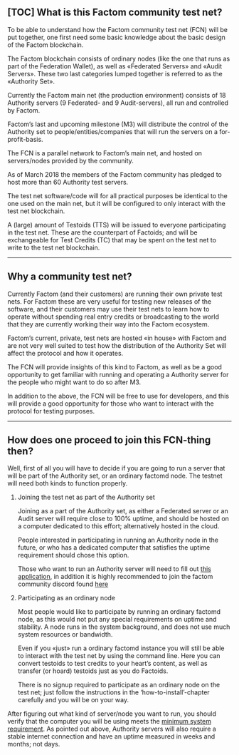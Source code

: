 [TOC]
What is this Factom community test net?
---------------------------------------

To be able to understand how the Factom community test net (FCN) will be put together, one first need some basic knowledge about the basic design of the Factom blockchain.

The Factom blockchain consists of ordinary nodes (like the one that runs as part of the Federation Wallet), as well as «Federated Servers» and «Audit Servers». These two last categories lumped together is referred to as the «Authority Set».

Currently the Factom main net (the production environment) consists of 18 Authority servers (9 Federated- and 9 Audit-servers), all run and controlled by Factom.

Factom’s last and upcoming milestone (M3) will distribute the control of the Authority set to people/entities/companies that will run the servers on a for-profit-basis.

The FCN is a parallel network to Factom’s main net, and hosted on servers/nodes provided by the community.

As of March 2018 the members of the Factom community has pledged to host more than 60 Authority test servers.

The test net software/code will for all practical purposes be identical to the one used on the main net, but it will be configured to only interact with the test net blockchain.

A (large) amount of Testoids (TTS) will be issued to everyone participating in the test net. These are the counterpart of Factoids; and will be exchangeable for Test Credits (TC) that may be spent on the test net to write to the test net blockchain.

----
Why a community test net?
-------------------------

Currently Factom (and their customers) are running their own private test nets. For
Factom these are very useful for testing new releases of the software, and their
customers may use their test nets to learn how to operate without spending real entry
credits or broadcasting to the world that they are currently working their way into the
Factom ecosystem.

Factom’s current, private, test nets are hosted «in house» with Factom and are not
very well suited to test how the distribution of the Authority Set will affect the protocol
and how it operates.

The FCN will provide insights of this kind to Factom, as well as be a good
opportunity to get familiar with running and operating a Authority server for the people
who might want to do so after M3.

In addition to the above, the FCN will be free to use for developers, and this will
provide a good opportunity for those who want to interact with the protocol for testing
purposes.

----
How does one proceed to join this FCN-thing then?
-------------------------------------------------

Well, first of all you will have to decide if you are going to run a server that will be part
of the Authority set, or an ordinary factomd node. The testnet will need both kinds to
function properly.

1. Joining the test net as part of the Authority set

    Joining as a part of the Authority set, as either a Federated server or an
    Audit server will require close to 100% uptime, and should be hosted on a
    computer dedicated to this effort; alternatively hosted in the cloud.

    People interested in participating in running an Authority node in the future, or
    who has a dedicated computer that satisfies the uptime requirement should chose
    this option.

    Those who want to run an Authority server will need to fill out [this application](https://docs.google.com/forms/d/e/1FAIpQLSczJm-U7P2AFh3nDikSrfgnUG3E4fjExNE7AH_RL3nDdHg9_g/viewform), in addition it is highly recommended to join the factom community discord found [here](https://discord.gg/q75MJGJ)

2. Participating as an ordinary node

    Most people would like to participate by running an ordinary factomd
    node, as this would not put any special requirements on uptime and stability. A
    node runs in the system background, and does not use much system resources
    or bandwidth.

    Even if you «just» run a ordinary factomd instance you will still be able to
    interact with the test net by using the command line. Here you can convert
    testoids to test credits to your heart’s content, as well as transfer (or hoard)
    testoids just as you do Factoids.

    There is no signup required to participate as an ordinary node on the test
    net; just follow the instructions in the ‘how-to-install’-chapter carefully and you
    will be on your way.

After figuring out what kind of server/node you want to run, you should verify that
the computer you will be using meets the [minimum system requirement](../01_Before_you_start/01_Requirements). As pointed out above, Authority servers will also require a stable internet
connection and have an uptime measured in weeks and months; not days.
